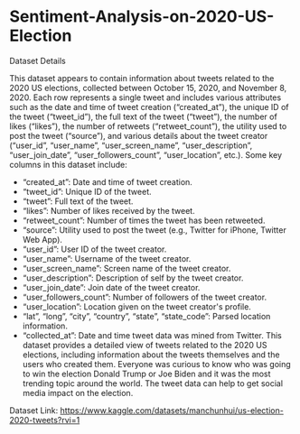 # Sentiment-Analysis-on-2020-US-Election

Dataset Details

This dataset appears to contain information about tweets related to the 2020 US elections, collected between October 15, 2020, and November 8, 2020. Each row represents a single tweet and includes various attributes such as the date and time of tweet creation (“created_at”), the unique ID of the tweet (“tweet_id”), the full text of the tweet (“tweet”), the number of likes (“likes”), the number of retweets (“retweet_count”), the utility used to post the tweet (“source”), and various details about the tweet creator (“user_id”, “user_name”, “user_screen_name”, “user_description”, “user_join_date”, “user_followers_count”, “user_location”, etc.).
Some key columns in this dataset include:
- “created_at”: Date and time of tweet creation.
- “tweet_id”: Unique ID of the tweet.
- “tweet”: Full text of the tweet.
- “likes”: Number of likes received by the tweet.
- “retweet_count”: Number of times the tweet has been retweeted.
- “source”: Utility used to post the tweet (e.g., Twitter for iPhone, Twitter Web App).
- “user_id”: User ID of the tweet creator.
- “user_name”: Username of the tweet creator.
- “user_screen_name”: Screen name of the tweet creator.
- “user_description”: Description of self by the tweet creator.
- “user_join_date”: Join date of the tweet creator.
- “user_followers_count”: Number of followers of the tweet creator.
- “user_location”: Location given on the tweet creator's profile.
- “lat”, “long”, “city”, “country”, “state”, “state_code”: Parsed location information.
- “collected_at”: Date and time tweet data was mined from Twitter.
This dataset provides a detailed view of tweets related to the 2020 US elections, including information about the tweets themselves and the users who created them.
Everyone was curious to know who was going to win the election Donald Trump or Joe Biden and it was the most trending topic around the world. The tweet data can help to get social media impact on the election.

Dataset Link: https://www.kaggle.com/datasets/manchunhui/us-election-2020-tweets?rvi=1
